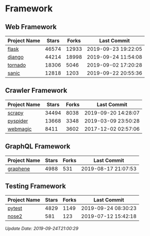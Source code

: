 # Framework

## Web Framework

| Project Name | Stars | Forks | Last Commit |
| ------------ | ----- | ----- | ----------- |
| [flask](https://github.com/pallets/flask) | 46574 | 12933 | 2019-09-23 19:22:05 |
| [django](https://github.com/django/django) | 44214 | 18998 | 2019-09-24 11:54:08 |
| [tornado](https://github.com/tornadoweb/tornado) | 18306 | 5046 | 2019-09-02 17:20:28 |
| [sanic](https://github.com/huge-success/sanic) | 12818 | 1203 | 2019-09-22 20:55:36 |

## Crawler Framework

| Project Name | Stars | Forks | Last Commit |
| ------------ | ----- | ----- | ----------- |
| [scrapy](https://github.com/scrapy/scrapy) | 34494 | 8038 | 2019-09-20 14:28:07 |
| [pyspider](https://github.com/binux/pyspider) | 13668 | 3348 | 2019-03-09 23:50:28 |
| [webmagic](https://github.com/code4craft/webmagic) | 8411 | 3602 | 2017-12-02 02:57:06 |

## GraphQL Framework

| Project Name | Stars | Forks | Last Commit |
| ------------ | ----- | ----- | ----------- |
| [graphene](https://github.com/graphql-python/graphene) | 4988 | 531 | 2019-08-17 21:07:53 |

## Testing Framework

| Project Name | Stars | Forks | Last Commit |
| ------------ | ----- | ----- | ----------- |
| [pytest](https://github.com/pytest-dev/pytest) | 4829 | 1149 | 2019-09-24 08:30:23 |
| [nose2](https://github.com/nose-devs/nose2) | 581 | 123 | 2019-07-12 15:42:18 |

*Update Date: 2019-09-24T21:00:29*